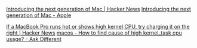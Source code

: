 
[Introducing the next generation of Mac | Hacker News](https://news.ycombinator.com/item?id=25049528)
[Introducing the next generation of Mac - Apple](https://www.apple.com/newsroom/2020/11/introducing-the-next-generation-of-mac/)

[If a MacBook Pro runs hot or shows high kernel CPU, try charging it on the right | Hacker News](https://news.ycombinator.com/item?id=22957573)
[macos - How to find cause of high kernel_task cpu usage? - Ask Different](https://apple.stackexchange.com/questions/363337/how-to-find-cause-of-high-kernel-task-cpu-usage/363933#363933)
